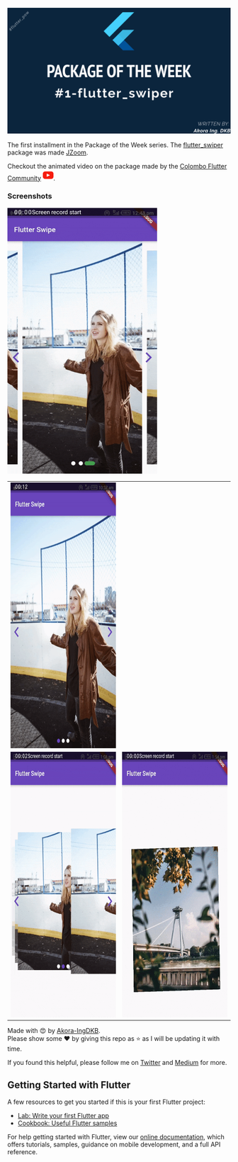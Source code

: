 ![Image](shots/pow_flutter_swiper.png)    

The first installment in the Package of the Week series. 
The [flutter_swiper](https://pub.dev/packages/flutter_swiper) package was made [JZoom](https://github.com/jzoom).  

Checkout the animated video on the package made by the [Colombo Flutter Community](https://twitter.com/fluttercmb) [![Watch](shots/youtube.png)](https://www.youtube.com/watch?v=Ng-QQ6-9AJI&list=PL163X1AUpNTGyw4eNVnvIfPl3chAXsReW).  


### Screenshots

<table>
    <tr>
        <td><img src="shots/basic.gif" height=600em></td>
        </td><img src="shots/pagination.gif" height=600em></td>
    </tr>
    <tr>
        <td><img src="shots/stack.gif" height=600em></td>
        <td><img src="shots/custom_layout.gif" height=600em></td>
    </tr>
</table>


Made with :heart_eyes: by [Akora-IngDKB](https://github.com/Akora-IngDKB).  
Please show some :heart: by giving this repo as :star: as I will be updating it with time.  

If you found this helpful, please follow me on [Twitter](https://twitter.com/AkoraIng_DKB) and [Medium](https://medium.com/@debrahkwesibuabeng2) for more.


## Getting Started with Flutter

A few resources to get you started if this is your first Flutter project:

- [Lab: Write your first Flutter app](https://flutter.dev/docs/get-started/codelab)
- [Cookbook: Useful Flutter samples](https://flutter.dev/docs/cookbook)

For help getting started with Flutter, view our
[online documentation](https://flutter.dev/docs), which offers tutorials,
samples, guidance on mobile development, and a full API reference.

